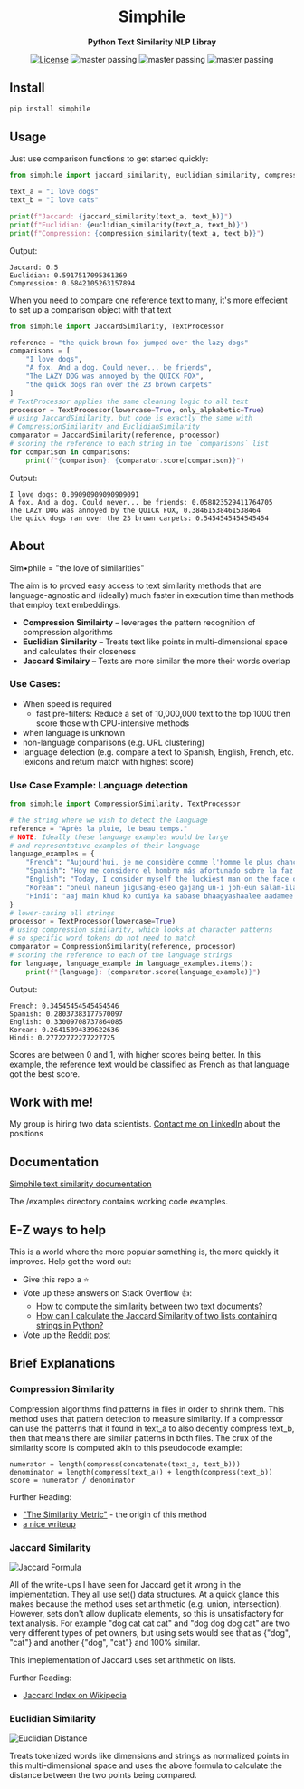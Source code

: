 <div align="center">

# Simphile
**Python Text Similarity NLP Libray**

[![License](https://img.shields.io/github/license/brianrisk/simphile)](https://opensource.org/licenses/MIT)
![master passing](https://github.com/brianrisk/simphile/actions/workflows/tests.yml/badge.svg?branch=master)
![master passing](https://github.com/brianrisk/simphile/actions/workflows/publish_package.yml/badge.svg?branch=master)
![master passing](https://github.com/brianrisk/simphile/actions/workflows/publish_docs.yml/badge.svg?branch=master)

</div>

## Install
```bash
pip install simphile
```

## Usage
Just use comparison functions to get started quickly:
```python
from simphile import jaccard_similarity, euclidian_similarity, compression_similarity

text_a = "I love dogs"
text_b = "I love cats"

print(f"Jaccard: {jaccard_similarity(text_a, text_b)}")
print(f"Euclidian: {euclidian_similarity(text_a, text_b)}")
print(f"Compression: {compression_similarity(text_a, text_b)}")
```
Output:
```
Jaccard: 0.5
Euclidian: 0.5917517095361369
Compression: 0.6842105263157894
```

When you need to compare one reference text to many, it's more effecient to
set up a comparison object with that text

```python
from simphile import JaccardSimilarity, TextProcessor

reference = "the quick brown fox jumped over the lazy dogs"
comparisons = [
    "I love dogs",
    "A fox. And a dog. Could never... be friends",
    "The LAZY DOG was annoyed by the QUICK FOX",
    "the quick dogs ran over the 23 brown carpets"
]
# TextProcessor applies the same cleaning logic to all text
processor = TextProcessor(lowercase=True, only_alphabetic=True)
# using JaccardSimilarity, but code is exactly the same with 
# CompressionSimilarity and EuclidianSimilarity
comparator = JaccardSimilarity(reference, processor)
# scoring the reference to each string in the `comparisons` list
for comparison in comparisons:
    print(f"{comparison}: {comparator.score(comparison)}")
```
Output:
```
I love dogs: 0.09090909090909091
A fox. And a dog. Could never... be friends: 0.058823529411764705
The LAZY DOG was annoyed by the QUICK FOX, 0.38461538461538464
the quick dogs ran over the 23 brown carpets: 0.5454545454545454
```


## About
Sim•phile = "the love of similarities"

The aim is to proved easy access to text similarity methods that are language-agnostic and (ideally) much 
faster in execution time than methods that employ text embeddings.

* **Compression Similairty** – leverages the pattern recognition of compression algorithms
* **Euclidian Similarity** – Treats text like points in multi-dimensional space and calculates their closeness
* **Jaccard Similairy** – Texts are more similar the more their words overlap

### Use Cases:
* When speed is required
  * fast pre-filters:  Reduce a set of 10,000,000 text to the top 1000 then score those with CPU-intensive methods
* when language is unknown
* non-language comparisons (e.g. URL clustering)
* language detection (e.g. compare a text to Spanish, English, French, etc. lexicons and return match with highest score)

### Use Case Example: Language detection
```python
from simphile import CompressionSimilarity, TextProcessor

# the string where we wish to detect the language
reference = "Après la pluie, le beau temps."
# NOTE: Ideally these language examples would be large
# and representative examples of their language
language_examples = {
    "French": "Aujourd'hui, je me considère comme l'homme le plus chanceux de la terre",
    "Spanish": "Hoy me considero el hombre más afortunado sobre la faz de la tierra",
    "English": "Today, I consider myself the luckiest man on the face of the earth",
    "Korean": "oneul naneun jigusang-eseo gajang un-i joh-eun salam-ilago saeng-gaghabnida",
    "Hindi": "aaj main khud ko duniya ka sabase bhaagyashaalee aadamee maanata hoon"
}
# lower-casing all strings
processor = TextProcessor(lowercase=True)
# using compression similarity, which looks at character patterns
# so specific word tokens do not need to match
comparator = CompressionSimilarity(reference, processor)
# scoring the reference to each of the language strings
for language, language_example in language_examples.items():
    print(f"{language}: {comparator.score(language_example)}")
```
Output:
```
French: 0.34545454545454546
Spanish: 0.28037383177570097
English: 0.33009708737864085
Korean: 0.26415094339622636
Hindi: 0.27722772277227725
```
Scores are between 0 and 1, with higher scores being better.
In this example, the reference text would be classified as French
as that language got the best score.



## Work with me!
My group is hiring two data scientists.  [Contact me on LinkedIn](https://www.linkedin.com/in/brianrisk/) about the positions

## Documentation
[Simphile text similarity documentation](https://brianrisk.github.io/simphile/index.html)

The /examples directory contains working code examples.

## E-Z ways to help
This is a world where the more popular something is, the more quickly it improves.  Help get the word out:
* Give this repo a ⭐️
* Vote up these answers on Stack Overflow 👍:
  * [How to compute the similarity between two text documents?](https://stackoverflow.com/a/73908280/2595659)
  * [How can I calculate the Jaccard Similarity of two lists containing strings in Python?](https://stackoverflow.com/a/73873869/2595659)
* Vote up the [Reddit post](https://www.reddit.com/r/LanguageTechnology/comments/xs11mx/new_python_text_similarity_package/)

## Brief Explanations

### Compression Similarity
Compression algorithms find patterns in files in order to shrink them.
This method uses that pattern detection to measure similarity. If a compressor can use
the patterns that it found in text_a to also decently compress text_b, then that means
there are similar patterns in both files.  The crux of the similarity score is computed
akin to this pseudocode example:

```
numerator = length(compress(concatenate(text_a, text_b)))
denominator = length(compress(text_a)) + length(compress(text_b))
score = numerator / denominator
```

Further Reading:
* ["The Similarity Metric"](https://ieeexplore.ieee.org/abstract/document/1362909) - the origin of this method
* [a nice writeup](https://maxhalford.github.io/blog/text-classification-by-compression/)

### Jaccard Similarity
![Jaccard Formula](https://wikimedia.org/api/rest_v1/media/math/render/svg/eaef5aa86949f49e7dc6b9c8c3dd8b233332c9e7)

All of the write-ups I have seen for Jaccard get it wrong in the implementation.  They all use set() data structures.
At a quick glance this makes because the method uses set arithmetic (e.g. union, intersection).  However, sets don't allow duplicate elements,
so this is unsatisfactory for text analysis.  For example "dog cat cat cat" and "dog dog dog cat" are two very different
types of pet owners, but using sets would see that as {"dog", "cat"} and another {"dog", "cat"} and 100% similar.

This imeplementation of Jaccard uses set arithmetic on lists.

Further Reading:
* [Jaccard Index on Wikipedia](https://en.wikipedia.org/wiki/Jaccard_index)


### Euclidian Similarity
![Euclidian Distance](https://www.gstatic.com/education/formulas2/472522532/en/euclidean_distance.svg)

Treats tokenized words like dimensions and strings as normalized
points in this multi-dimensional space and uses the above formula
to calculate the distance between the two points being compared.


